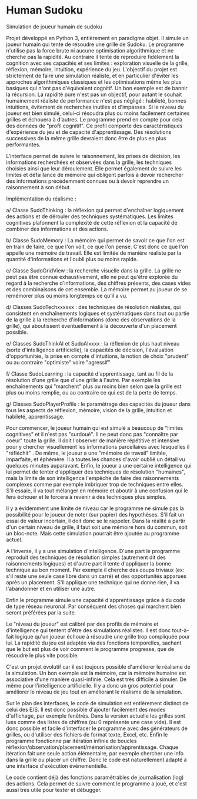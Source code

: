 # Human Sudoku
Simulation de joueur humain de sudoku

Projet développé en Python 3, entièrement en paradigme objet. Il simule un joueur humain qui tente de résoudre une grille de Sudoku. Le programme n'utilise pas la force brute ni aucune optimisation algorithmique et ne cherche pas la rapidité. Au contraire il tente de reproduire fidèlement la cognition avec ses capacités et ses limites : exploration visuelle de la grille, réflexion, mémoire, intuition, expérience du jeu.
L'objectif du projet est strictement de faire une simulation réaliste, et en particulier d'éviter les approches algorithmiques classiques et les optimisations même les plus basiques qui n'ont pas d'équivalent cognitif. Un bon exemple est de bannir la récursion. La rapidité pure n'est pas un objectif, pour autant le souhait humainement réaliste de performance n'est pas négligé : habileté, bonnes intuitions, évitement de recherches inutiles et d'impasses.
Si le niveau du joueur est bien simulé, celui-ci résoudra plus ou moins facilement certaines grilles et échouera à d'autres. Le programme prend en compte pour cela des données de "profil cognitif". Ce profil comporte des caractéristiques d'expérience du jeu et de capacité d'apprentissage. Des résolutions successives de la même grille devraient donc être de plus en plus performantes.

L'interface permet de suivre le raisonnement, les prises de décision, les informations recherchées et observées dans la grille, les techniques choisies ainsi que leur déroulement. Elle permet également de suivre les limites et défaillance de mémoire qui obligent parfois à devoir rechercher des informations précédemment connues ou à devoir reprendre un raisonnement à son début.

Implémentation du réalisme :

a/ Classe SudoThinking : la réflexion qui permet d'enchaîner logiquement des actions et de dérouler des techniques systématiques. Les limites cognitives plafonnent la complexité de cette réflexion et la capacité de combiner des informations et des actions.

b/ Classe SudoMemory : La mémoire qui permet de savoir ce que l'on est en train de faire, ce que l'on voit, ce que l'on pense. C'est donc ce que l'on appelle une mémoire de travail. Elle est limitée de manière réaliste par la quantité d'informations et l'oubli plus ou moins rapide.

c/ Classe SudoGridView : la recherche visuelle dans la grille. La grille ne peut pas être connue exhaustivement, elle ne peut qu'être explorée du regard à la recherche d'informations, des chiffres présents, des cases vides et des combinaisons de cet ensemble. La mémoire permet au joueur de se remémorer plus ou moins longtemps ce qu'il a vu.

d/ Classes SudoTechxxxxxx : des techniques de résolution réalistes, qui consistent en enchaînements logiques et systématiques dans tout ou partie de la grille à la recherche d'informations (donc des observations de la grille), qui aboutissent éventuellement à la découverte d'un placement possible.

e/ Classes SudoThinkAI et SudoAIxxxx : la réflexion de plus haut niveau (sorte d'intelligence artificielle), la capacités de décision, l'évaluation d'opportunités, la prise en compte d'intuitions, la notion de choix "prudent" ou au contraire "optimiste" voire "agressif"

f/ Classe SudoLearning : la capacité d'apprentissage, tant au fil de la résolution d'une grille que d'une grille à l'autre. Par exemple les enchaînements qui "marchent" plus ou moins bien selon que la grille est plus ou moins remplie, ou au contraire ce qui est de la perte de temps.

g/ Classes SudoPlayerProfile : le paramétrage des capacités du joueur dans tous les aspects de réflexion, mémoire, vision de la grille, intuition et habileté, apprentissage.

Pour commencer, le joueur humain qui est simulé a beaucoup de "limites cognitives" et il n'est pas "surdoué". Il ne peut donc pas "connaître par coeur" toute la grille. Il doit l'observer de manière répétitive et intensive pour y chercher visuellement les informations parcellaires avec lesquelles il "réfléchit" . De même, le joueur a une "mémoire de travail" limitée, imparfaite, et éphémère. Il a toutes les chances d'avoir oublié un détail vu quelques minutes auparavant. Enfin, le joueur a une certaine intelligence qui lui permet de tenter d'appliquer des techniques de résolution "humaines", mais la limite de son intelligence l'empêche de faire des raisonnements complexes comme par exemple imbriquer trop de techniques entre elles. S'il essaie, il va tout mélanger en mémoire et aboutir à une confusion qui le fera échouer et le forcera à revenir à des techniques plus simples.

Il y a évidemment une limite de niveau car le programme ne simule pas la possibilité pour le joueur de noter (sur papier) des hypothèses. S'il fait un essai de valeur incertain, il doit donc se le rappeler. Dans la réalité à partir d'un certain niveau de grille, il faut soit une mémoire hors du commun, soit un bloc-note. Mais cette simulation pourrait être ajoutée au programme actuel.

A l'inverse, il y a une simulation d'intelligence. D'une part le programme reproduit des techniques de résolution simples (autrement dit des raisonnements logiques) et d'autre part il tente d'appliquer la bonne technique au bon moment. Par exemple il cherche des coups triviaux (ex: s'il reste une seule case libre dans un carré) et des opportunités apparues après un placement. S'il applique une technique qui ne donne rien, il va l'abandonner et en utiliser une autre.

Enfin le programme simule une capacité d'apprentissage grâce à du code de type réseau neuronal. Par conséquent des choses qui marchent bien seront préférées par la suite.

Le "niveau du joueur" est calibré par des profils de mémoire et d'intelligence qui tentent d'être des simulations réalistes. Il est donc tout-à-fait logique qu'un joueur échoue à résoudre une grille trop compliquée pour lui. La rapidité du jeu est adaptée via des fonctions temporelles, sachant que le but est plus de voir comment le programme progresse, que de résoudre le plus vite possible.

C'est un projet évolutif car il est toujours possible d'améliorer le réalisme de la simulation. Un bon exemple est la mémoire, car la mémoire humaine est associative d'une manière quasi-infinie. Cela est très difficile à simuler. De même pour l'intelligence artificielle. Il y a donc un gros potentiel pour améliorer le niveau de jeu tout en améliorant le réalisme de la simulation.

Sur le plan des interfaces, le code de simulation est entièrement distinct de celui des E/S. Il est donc possible d'ajouter facilement des modes d'affichage, par exemple fenêtrés. Dans la version actuelle les grilles sont lues comme des listes de chiffres (ou 0 représente une case vide). Il est donc possible et facile d'interfacer le programme avec des générateurs de grilles, ou d'utiliser des fichiers de format texte, Excel, etc. Enfin le programme fonctionne par itération infinie de boucles réflexion/observation/placement/mémorisation/apprentissage. Chaque itération fait une seule action élémentaire, par exemple chercher une info dans la grille ou placer un chiffre. Donc le code est naturellement adapté à une interface d'exécution événementielle.

Le code contient déjà des fonctions paramétrables de journalisation (log) des actions. Cela permet de suivre comment le programme a joué, et c'est aussi très utile pour tester et débugger.
